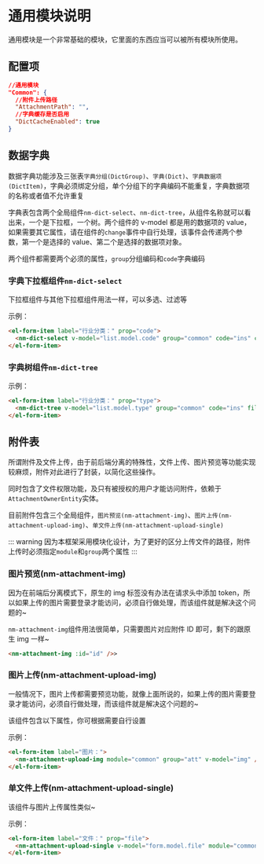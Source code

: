 # 通用模块说明

通用模块是一个非常基础的模块，它里面的东西应当可以被所有模块所使用。

## 配置项

```json
//通用模块
"Common": {
  //附件上传路径
  "AttachmentPath": "",
  //字典缓存是否启用
  "DictCacheEnabled": true
}
```

## 数据字典

数据字典功能涉及三张表`字典分组(DictGroup)`、`字典(Dict)`、`字典数据项(DictItem)`，字典必须绑定分组，单个分组下的字典编码不能重复，字典数据项的名称或者值不允许重复

字典表包含两个全局组件`nm-dict-select`、`nm-dict-tree`，从组件名称就可以看出来，一个是下拉框，一个树。两个组件的 v-model 都是用的数据项的 value，如果需要其它属性，请在组件的`change`事件中自行处理，该事件会传递两个参数，第一个是选择的 value、第二个是选择的数据项对象。

两个组件都需要两个必须的属性，`group`分组编码和`code`字典编码

### 字典下拉框组件`nm-dict-select`

下拉框组件与其他下拉框组件用法一样，可以多选、过滤等

<Tmpl-DictSelect/>

示例：

```html
<el-form-item label="行业分类：" prop="code">
  <nm-dict-select v-model="list.model.code" group="common" code="ins" clearable />
</el-form-item>
```

<nm-img id="20191123210428"/>

### 字典树组件`nm-dict-tree`

<Tmpl-DictTree/>

示例：

```html
<el-form-item label="行业分类：" prop="type">
  <nm-dict-tree v-model="list.model.type" group="common" code="ins" filterable multiple :multiple-limit="2" @change="onchange" />
</el-form-item>
```

<nm-img id="20191123210722"/>

## 附件表

所谓附件及文件上传，由于前后端分离的特殊性，文件上传、图片预览等功能实现较麻烦，附件对此进行了封装，以简化这些操作。

同时包含了文件权限功能，及只有被授权的用户才能访问附件，依赖于`AttachmentOwnerEntity`实体。

目前附件包含三个全局组件，`图片预览(nm-attachment-img)`、`图片上传(nm-attachment-upload-img)`、`单文件上传(nm-attachment-upload-single)`

::: warning
因为本框架采用模块化设计，为了更好的区分上传文件的路径，附件上传时必须指定`module`和`group`两个属性
:::

### 图片预览(nm-attachment-img)

因为在前端后分离模式下，原生的 img 标签没有办法在请求头中添加 token，所以如果上传的图片需要登录才能访问，必须自行做处理，而该组件就是解决这个问题的~

`nm-attachment-img`组件用法很简单，只需要图片对应附件 ID 即可，剩下的跟原生 img 一样~

```html
<nm-attachment-img :id="id" />>
```

### 图片上传(nm-attachment-upload-img)

一般情况下，图片上传都需要预览功能，就像上面所说的，如果上传的图片需要登录才能访问，必须自行做处理，而该组件就是解决这个问题的~

该组件包含以下属性，你可根据需要自行设置

<Tmpl-AttachmentUploadImg/>

示例：

```html
<el-form-item label="图片：">
  <nm-attachment-upload-img module="common" group="att" v-model="img" />
</el-form-item>
```

<nm-img id="20191124171338" />

### 单文件上传(nm-attachment-upload-single)

该组件与图片上传属性类似~

<Tmpl-AttachmentUploadSingle/>

示例：

```html
<el-form-item label="文件：" prop="file">
  <nm-attachment-upload-single v-model="form.model.file" module="common" group="aaa" clearable />
</el-form-item>
```

<nm-img id="20191124172649" />

